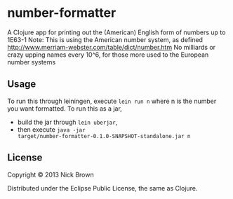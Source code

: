 # number-formatter

A Clojure app for printing out the (American) English form of numbers up to 1E63-1
Note: This is using the American number system, as defined http://www.merriam-webster.com/table/dict/number.htm
No milliards or crazy upping names every 10^6, for those more used to the European number systems

## Usage

To run this through leiningen, execute <code>lein run n</code> where n is the number you want formatted.
To run this as a jar,
* build the jar through <code>lein uberjar</code>,
* then execute <code>java -jar target/number-formatter-0.1.0-SNAPSHOT-standalone.jar n</code>

## License

Copyright © 2013 Nick Brown

Distributed under the Eclipse Public License, the same as Clojure.

